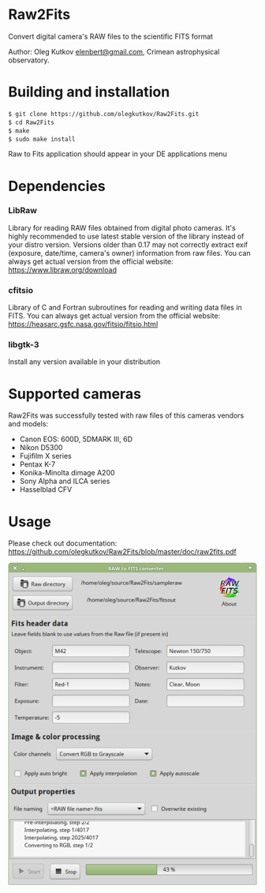 Raw2Fits
==
Convert digital camera's RAW files to the scientific FITS format

Author: Oleg Kutkov <elenbert@gmail.com>, 
Crimean astrophysical observatory.

# Building and installation
```sh
$ git clone https://github.com/olegkutkov/Raw2Fits.git
$ cd Raw2Fits
$ make
$ sudo make install
```
Raw to Fits application should appear in your DE applications menu
# Dependencies

### LibRaw 
Library for reading RAW files obtained from digital photo cameras.
It's highly recommended to use latest stable version of the library instead of your distro version.
Versions older than 0.17 may not correctly extract exif (exposure, date/time, camera's owner) information from raw files.
You can always get actual version from the official website: https://www.libraw.org/download

### cfitsio
Library of C and Fortran subroutines for reading and writing data files in FITS.
You can always get actual version from the official website: https://heasarc.gsfc.nasa.gov/fitsio/fitsio.html

### libgtk-3
Install any version available in your distribution

# Supported cameras
Raw2Fits was successfully tested with raw files of this cameras vendors and models:
- Canon EOS: 600D, 5DMARK III, 6D
- Nikon D5300
- Fujifilm X series
- Pentax K-7
- Konika-Minolta dimage A200
- Sony Alpha and ILCA series
- Hasselblad CFV

# Usage
Please check out documentation: https://github.com/olegkutkov/Raw2Fits/blob/master/doc/raw2fits.pdf

![](https://raw.githubusercontent.com/olegkutkov/Raw2Fits/master/doc/raw2fits_screenshot.png)
